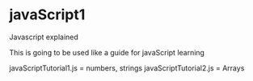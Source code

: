 # javaScript1
Javascript explained 

This is going to be used like a guide for javaScript learning 

javaScriptTutorial1.js = numbers, strings 
javaScriptTutorial2.js = Arrays 